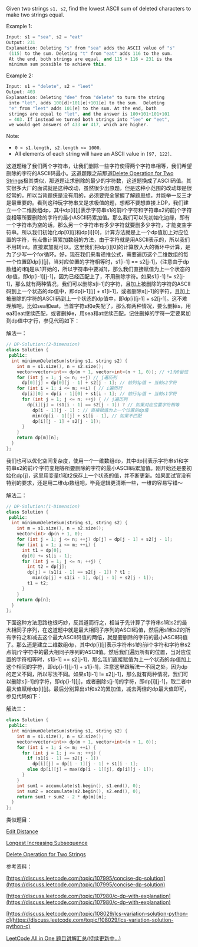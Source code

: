 Given two strings `s1, s2`, find the lowest ASCII sum of deleted characters to make two strings equal.

Example 1:

```cpp
Input: s1 = "sea", s2 = "eat"
Output: 231
Explanation: Deleting "s" from "sea" adds the ASCII value of "s"
 (115) to the sum. Deleting "t" from "eat" adds 116 to the sum.
 At the end, both strings are equal, and 115 + 116 = 231 is the
 minimum sum possible to achieve this.
```

Example 2:

```cpp
Input: s1 = "delete", s2 = "leet"
Output: 403
Explanation: Deleting "dee" from "delete" to turn the string 
 into "let", adds 100[d]+101[e]+101[e] to the sum.  Deleting
 "e" from "leet" adds 101[e] to the sum. At the end, both 
 strings are equal to "let", and the answer is 100+101+101+101
 = 403. If instead we turned both strings into "lee" or "eet", 
 we would get answers of 433 or 417, which are higher.
```

Note:

- `0 < s1.length, s2.length <= 1000`.
- All elements of each string will have an ASCII value in `[97, 122]`.

这道题给了我们两个字符串，让我们删除一些字符使得两个字符串相等，我们希望删除的字符的ASCII码最小。这道题跟之前那道[Delete Operation for Two Strings](http://www.cnblogs.com/grandyang/p/7144045.html)极其类似，那道题让求删除的最少的字符数，这道题换成了ASCII码值。其实很多大厂的面试就是这种改动，虽然很少出原题，但是这种小范围的改动却是很经常的，所以当背题侠是没有用的，必须要完全掌握了解题思想，并能举一反三才是最重要的。看到这种玩字符串又是求极值的题，想都不要想直接上DP，我们建立一个二维数组dp，其中dp\[i\]\[j\]表示字符串s1的前i个字符和字符串s2的前j个字符变相等所要删除的字符的最小ASCII码累加值。那么我们可以先初始化边缘，即有一个字符串为空的话，那么另一个字符串有多少字符就要删多少字符，才能变空字符串。所以我们初始化dp\[0\]\[j\]和dp\[i\]\[0\]，计算方法就是上一个dp值加上对应位置的字符，有点像计算累加数组的方法，由于字符就是用ASCII表示的，所以我们不用转int，直接累加就可以。这里我们把dp\[i\]\[0\]的计算放入大的循环中计算，是为了少写一个for循环。好，现在我们来看递推公式，需要遍历这个二维数组的每一个位置即dp\[i\]\[j\]，当对应位置的字符相等时，s1\[i-1\] == s2\[j-1\]，(注意由于dp数组的i和j是从1开始的，所以字符串中要减1)，那么我们直接赋值为上一个状态的dp值，即dp\[i-1\]\[j-1\]，因为已经匹配上了，不用删除字符。如果s1\[i-1\] != s2\[j-1\]，那么就有两种情况，我们可以删除s\[i-1\]的字符，且加上被删除的字符的ASCII码到上一个状态的dp值中，即dp\[i-1\]\[j\] + s1\[i-1\]，或者删除s\[j-1\]的字符，且加上被删除的字符的ASCII码到上一个状态的dp值中，即dp\[i\]\[j-1\] + s2\[j-1\]。这不难理解吧，比如sea和eat，当首字符s和e失配了，那么有两种情况，要么删掉s，用ea和eat继续匹配，或者删掉e，用sea和at继续匹配，记住删掉的字符一定要累加到dp值中才行，参见代码如下：

解法一：

```cpp
// DP-Solution:(2-Dimension)
class Solution {
 public:
  int minimumDeleteSum(string s1, string s2) {
    int m = s1.size(), n = s2.size();
    vector<vector<int>> dp(m + 1, vector<int>(n + 1, 0)); // +1为0留位
    for (int j = 1; j <= n; ++j) // j遍历列
      dp[0][j] = dp[0][j - 1] + s2[j - 1]; // 前列dp值 + 当前s2字符
    for (int i = 1; i <= m; ++i) { // i遍历行
      dp[i][0] = dp[i - 1][0] + s1[i - 1]; // 前行dp值 + 当前s1字符
      for (int j = 1; j <= n; ++j) { // j遍历列
        dp[i][j] = (s1[i - 1] == s2[j - 1]) ? // 如果对应位置字符相等
          dp[i - 1][j - 1] : // 直接赋值为上一个位置的dp值
          min(dp[i - 1][j] + s1[i - 1], // 如果不匹配
          dp[i][j - 1] + s2[j - 1]);
      }
    }
    return dp[m][n];
  }
};
```

我们也可以优化空间复杂度，使用一个一维数组dp，其中dp\[i\]表示字符串s1和字符串s2的前i个字符变相等所要删除的字符的最小ASCII码累加值。刚开始还是要初始化dp\[j\]，这里用变量t1和t2保存上一个状态的值，并不断更新。如果面试官没有特别的要求，还是用二维dp数组吧，毕竟逻辑更清晰一些，一维的容易写错～

解法二：

```cpp
// DP-Solution:(1-Dimension)
class Solution {
 public:
  int minimumDeleteSum(string s1, string s2) {
    int m = s1.size(), n = s2.size();
    vector<int> dp(n + 1, 0);
    for (int j = 1; j <= n; ++j) dp[j] = dp[j - 1] + s2[j - 1];
    for (int i = 1; i <= m; ++i) {
      int t1 = dp[0];
      dp[0] += s1[i - 1];
      for (int j = 1; j <= n; ++j) {
        int t2 = dp[j];
        dp[j] = (s1[i - 1] == s2[j - 1]) ? t1 :
          min(dp[j] + s1[i - 1], dp[j - 1] + s2[j - 1]);
        t1 = t2;
      }
    }
    return dp[n];
  }
};
```

下面这种方法思路也很巧妙，反其道而行之，相当于先计算了字符串s1和s2的最大相同子序列，在这道题中就是最大相同子序列的ASCII码值，然后用s1和s2的所有字符之和减去这个最大ASCII码值的两倍，就是要删除的字符的最小ASCII码值了。那么还是建立二维数组dp，其中dp\[i\]\[j\]表示字符串s1的前i个字符和字符串s2点前j个字符中的最大相同子序列的ASCII值。然后我们遍历所有的位置，当对应位置的字符相等时，s1\[i-1\] == s2\[j-1\]，那么我们直接赋值为上一个状态的dp值加上这个相同的字符，即dp\[i-1\]\[j-1\] + s1\[i-1\]，注意这里跟解法一不同之处，因为dp的定义不同，所以写法不同。如果s1\[i-1\] != s2\[j-1\]，那么就有两种情况，我们可以删除s\[i-1\]的字符，即dp\[i-1\]\[j\]，或者删除s\[j-1\]的字符，即dp\[i\]\[j-1\]，取二者中最大值赋给dp\[i\]\[j\]。最后分别算出s1和s2的累加值，减去两倍的dp最大值即可，参见代码如下：

解法三：

```cpp
class Solution {
 public:
  int minimumDeleteSum(string s1, string s2) {
    int m = s1.size(), n = s2.size();
    vector<vector<int>> dp(m + 1, vector<int>(n + 1, 0));
    for (int i = 1; i <= m; ++i) {
      for (int j = 1; j <= n; ++j) {
        if (s1[i - 1] == s2[j - 1]) 
          dp[i][j] = dp[i - 1][j - 1] + s1[i - 1];
        else dp[i][j] = max(dp[i - 1][j], dp[i][j - 1]);
      }
    }
    int sum1 = accumulate(s1.begin(), s1.end(), 0);
    int sum2 = accumulate(s2.begin(), s2.end(), 0);
    return sum1 + sum2 - 2 * dp[m][n];
  }
};
```

类似题目：

[Edit Distance](http://www.cnblogs.com/grandyang/p/4344107.html)

[Longest Increasing Subsequence](http://www.cnblogs.com/grandyang/p/4938187.html)

[Delete Operation for Two Strings](http://www.cnblogs.com/grandyang/p/7144045.html)

参考资料：

[https://discuss.leetcode.com/topic/107995/concise-dp-solution](https://discuss.leetcode.com/topic/107995/concise-dp-solution)

[](https://discuss.leetcode.com/topic/107980/c-dp-with-explanation/2)[https://discuss.leetcode.com/topic/107980/c-dp-with-explanation](https://discuss.leetcode.com/topic/107980/c-dp-with-explanation)

[](https://discuss.leetcode.com/topic/108029/lcs-variation-solution-python-c/2)[https://discuss.leetcode.com/topic/108029/lcs-variation-solution-python-c](https://discuss.leetcode.com/topic/108029/lcs-variation-solution-python-c)

[LeetCode All in One 题目讲解汇总(持续更新中...)](http://www.cnblogs.com/grandyang/p/4606334.html)
